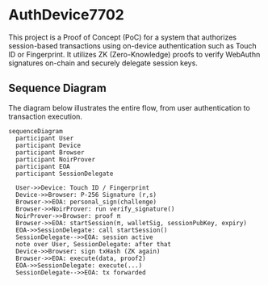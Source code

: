 # AuthDevice7702

This project is a Proof of Concept (PoC) for a system that authorizes session-based transactions using on-device authentication such as Touch ID or Fingerprint. It utilizes ZK (Zero-Knowledge) proofs to verify WebAuthn signatures on-chain and securely delegate session keys.

## Sequence Diagram

The diagram below illustrates the entire flow, from user authentication to transaction execution.

```mermaid
sequenceDiagram
  participant User
  participant Device
  participant Browser
  participant NoirProver
  participant EOA
  participant SessionDelegate

  User->>Device: Touch ID / Fingerprint
  Device->>Browser: P-256 Signature (r,s)
  Browser->>EOA: personal_sign(challenge)
  Browser->>NoirProver: run verify_signature()
  NoirProver->>Browser: proof π
  Browser->>EOA: startSession(π, walletSig, sessionPubKey, expiry)
  EOA->>SessionDelegate: call startSession()
  SessionDelegate-->>EOA: session active
  note over User, SessionDelegate: after that
  Device->>Browser: sign txHash (ZK again)
  Browser->>EOA: execute(data, proof2)
  EOA->>SessionDelegate: execute(...)
  SessionDelegate-->>EOA: tx forwarded
```
